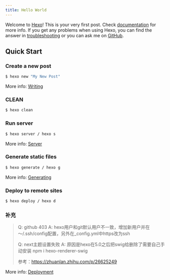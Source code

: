 ```yaml
---
title: Hello World
---
```


Welcome to [Hexo](https://hexo.io/)! This is your very first post. Check [documentation](https://hexo.io/docs/) for more info. If you get any problems when using Hexo, you can find the answer in [troubleshooting](https://hexo.io/docs/troubleshooting.html) or you can ask me on [GitHub](https://github.com/hexojs/hexo/issues).

<!-- more -->

## Quick Start

### Create a new post

``` bash
$ hexo new "My New Post"
```

More info: [Writing](https://hexo.io/docs/writing.html)

### CLEAN

```bash
$ hexo clean 
```



### Run server

``` bash
$ hexo server / hexo s
```

More info: [Server](https://hexo.io/docs/server.html)

### Generate static files

``` bash
$ hexo generate / hexo g
```

More info: [Generating](https://hexo.io/docs/generating.html)

### Deploy to remote sites

``` bash
$ hexo deploy / hexo d
```

### 补充

>Q: github 403 
>A: hexo用户和git默认用户不一致，增加新用户并在～/.ssh/config配置，另外在_config.yml中https改为ssh
>
>Q: next主题设置失败
>A: 原因是hexo在5.0之后把swig给删除了需要自己手动安装 npm i hexo-renderer-swig
>
>参考：https://zhuanlan.zhihu.com/p/26625249

More info: [Deployment](https://hexo.io/docs/one-command-deployment.html)
